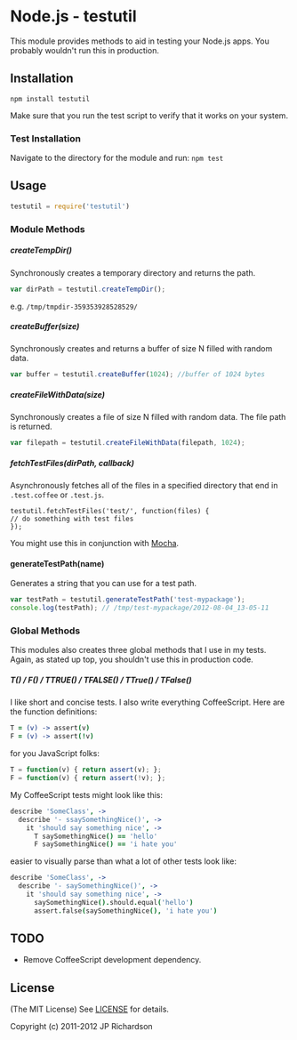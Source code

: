 Node.js - testutil
=================

This module provides methods to aid in testing your Node.js apps. You probably wouldn't run this in production.



Installation
------------

    npm install testutil

Make sure that you run the test script to verify that it works on your system.




### Test Installation

Navigate to the directory for the module and run: `npm test`



Usage
-----

```javascript
testutil = require('testutil')
```


### Module Methods

##### createTempDir()

Synchronously creates a temporary directory and returns the path.

```javascript
var dirPath = testutil.createTempDir();
```

e.g. `/tmp/tmpdir-359353928528529/`



##### createBuffer(size)

Synchronously creates and returns a buffer of size N filled with random data.

```javascript
var buffer = testutil.createBuffer(1024); //buffer of 1024 bytes
```


##### createFileWithData(size)

Synchronously creates a file of size N filled with random data. The file path is returned.

```javascript
var filepath = testutil.createFileWithData(filepath, 1024); 
```


##### fetchTestFiles(dirPath, callback)

Asynchronously fetches all of the files in a specified directory that end in `.test.coffee` or `.test.js`.

```javscript
testutil.fetchTestFiles('test/', function(files) {
// do something with test files
});
```

You might use this in conjunction with [Mocha](mocha).

#### generateTestPath(name) 

Generates a string that you can use for a test path.

```javascript
var testPath = testutil.generateTestPath('test-mypackage');
console.log(testPath); // /tmp/test-mypackage/2012-08-04_13-05-11
```


### Global Methods

This modules also creates three global methods that I use in my tests. Again, as stated up top, you shouldn't use this in production code.

##### T() / F() / TTRUE() / TFALSE() / TTrue() / TFalse()

I like short and concise tests. I also write everything CoffeeScript. Here are the function definitions:

```coffeescript
T = (v) -> assert(v)
F = (v) -> assert(!v)
```

for you JavaScript folks:

```javascript
T = function(v) { return assert(v); };
F = function(v) { return assert(!v); };
```

My CoffeeScript tests might look like this:

```coffeescript
describe 'SomeClass', ->
  describe '- ssaySomethingNice()', ->
    it 'should say something nice', ->
      T saySomethingNice() == 'hello'
      F saySomethingNice() == 'i hate you'
```

easier to visually parse than what a lot of other tests look like:

```coffeescript
describe 'SomeClass', ->
  describe '- saySomethingNice()', ->
    it 'should say something nice', ->
      saySomethingNice().should.equal('hello')
      assert.false(saySomethingNice(), 'i hate you')
```



TODO
----

* Remove CoffeeScript development dependency.


License
-------

(The MIT License) See [LICENSE](https://github.com/jprichardson/node-testutil/blob/master/LICENSE) for details.

Copyright (c) 2011-2012 JP Richardson

[mocha]: http://visionmedia.github.com/mocha/


